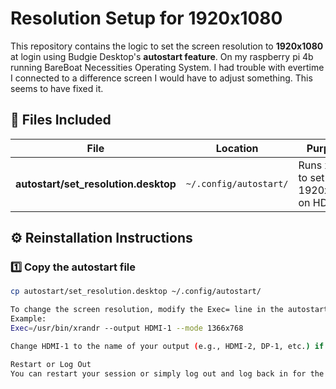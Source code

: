 # Resolution Setup for 1920x1080

This repository contains the logic to set the screen resolution to **1920x1080** at login using Budgie Desktop's **autostart feature**.
On my raspberry pi 4b running BareBoat Necessities Operating System. I had trouble with evertime I connected to a difference screen I would have to adjust something. This seems to have fixed it. 
## 📂 Files Included
| **File**                  | **Location**               | **Purpose**                              |
|--------------------------|----------------------------|------------------------------------------|
| **autostart/set_resolution.desktop**  | `~/.config/autostart/`  | Runs xrandr to set 1920x1080 on HDMI-1  |

## ⚙️ Reinstallation Instructions

### 1️⃣ **Copy the autostart file**
```bash
cp autostart/set_resolution.desktop ~/.config/autostart/

To change the screen resolution, modify the Exec= line in the autostart/set_resolution.desktop file.
Example:
Exec=/usr/bin/xrandr --output HDMI-1 --mode 1366x768

Change HDMI-1 to the name of your output (e.g., HDMI-2, DP-1, etc.) if you have multiple displays.

Restart or Log Out
You can restart your session or simply log out and log back in for the changes to take effect.
